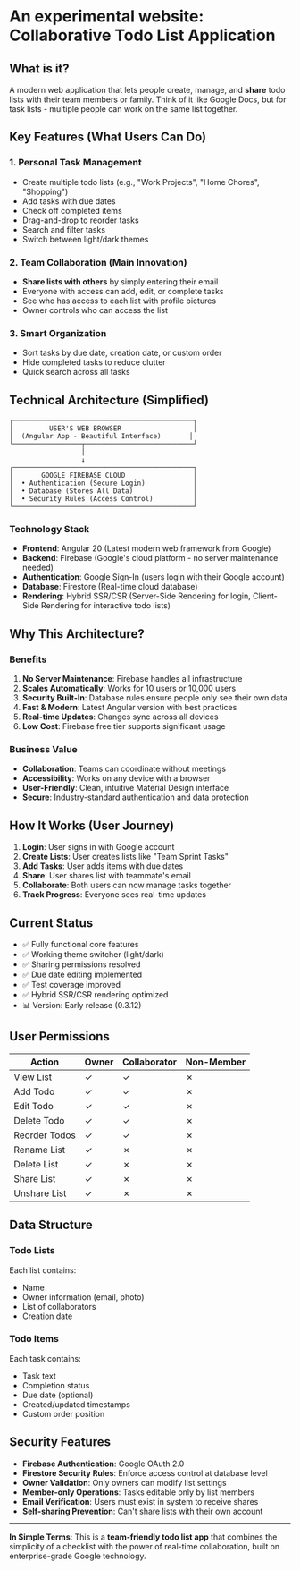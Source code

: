 # An experimental website: Collaborative Todo List Application

## What is it?

A modern web application that lets people create, manage, and **share** todo lists with their team members or family. Think of it like Google Docs, but for task lists - multiple people can work on the same list together.

## Key Features (What Users Can Do)

### 1. Personal Task Management

- Create multiple todo lists (e.g., "Work Projects", "Home Chores", "Shopping")
- Add tasks with due dates
- Check off completed items
- Drag-and-drop to reorder tasks
- Search and filter tasks
- Switch between light/dark themes

### 2. Team Collaboration (Main Innovation)

- **Share lists with others** by simply entering their email
- Everyone with access can add, edit, or complete tasks
- See who has access to each list with profile pictures
- Owner controls who can access the list

### 3. Smart Organization

- Sort tasks by due date, creation date, or custom order
- Hide completed tasks to reduce clutter
- Quick search across all tasks

## Technical Architecture (Simplified)

```
┌─────────────────────────────────────────────┐
│         USER'S WEB BROWSER                  │
│  (Angular App - Beautiful Interface)       │
└─────────────────┬───────────────────────────┘
                  │
                  ↓
┌─────────────────────────────────────────────┐
│       GOOGLE FIREBASE CLOUD                 │
│  • Authentication (Secure Login)            │
│  • Database (Stores All Data)               │
│  • Security Rules (Access Control)          │
└─────────────────────────────────────────────┘
```

### Technology Stack

- **Frontend**: Angular 20 (Latest modern web framework from Google)
- **Backend**: Firebase (Google's cloud platform - no server maintenance needed)
- **Authentication**: Google Sign-In (users login with their Google account)
- **Database**: Firestore (Real-time cloud database)
- **Rendering**: Hybrid SSR/CSR (Server-Side Rendering for login, Client-Side Rendering for interactive todo lists)

## Why This Architecture?

### Benefits

1. **No Server Maintenance**: Firebase handles all infrastructure
2. **Scales Automatically**: Works for 10 users or 10,000 users
3. **Security Built-In**: Database rules ensure people only see their own data
4. **Fast & Modern**: Latest Angular version with best practices
5. **Real-time Updates**: Changes sync across all devices
6. **Low Cost**: Firebase free tier supports significant usage

### Business Value

- **Collaboration**: Teams can coordinate without meetings
- **Accessibility**: Works on any device with a browser
- **User-Friendly**: Clean, intuitive Material Design interface
- **Secure**: Industry-standard authentication and data protection

## How It Works (User Journey)

1. **Login**: User signs in with Google account
2. **Create Lists**: User creates lists like "Team Sprint Tasks"
3. **Add Tasks**: User adds items with due dates
4. **Share**: User shares list with teammate's email
5. **Collaborate**: Both users can now manage tasks together
6. **Track Progress**: Everyone sees real-time updates

## Current Status

- ✅ Fully functional core features
- ✅ Working theme switcher (light/dark)
- ✅ Sharing permissions resolved
- ✅ Due date editing implemented
- ✅ Test coverage improved
- ✅ Hybrid SSR/CSR rendering optimized
- 📊 Version: Early release (0.3.12)

## User Permissions

| Action | Owner | Collaborator | Non-Member |
|--------|-------|--------------|------------|
| View List | ✓ | ✓ | ✗ |
| Add Todo | ✓ | ✓ | ✗ |
| Edit Todo | ✓ | ✓ | ✗ |
| Delete Todo | ✓ | ✓ | ✗ |
| Reorder Todos | ✓ | ✓ | ✗ |
| Rename List | ✓ | ✗ | ✗ |
| Delete List | ✓ | ✗ | ✗ |
| Share List | ✓ | ✗ | ✗ |
| Unshare List | ✓ | ✗ | ✗ |

## Data Structure

### Todo Lists

Each list contains:
- Name
- Owner information (email, photo)
- List of collaborators
- Creation date

### Todo Items

Each task contains:
- Task text
- Completion status
- Due date (optional)
- Created/updated timestamps
- Custom order position

## Security Features

- **Firebase Authentication**: Google OAuth 2.0
- **Firestore Security Rules**: Enforce access control at database level
- **Owner Validation**: Only owners can modify list settings
- **Member-only Operations**: Tasks editable only by list members
- **Email Verification**: Users must exist in system to receive shares
- **Self-sharing Prevention**: Can't share lists with their own account

---

**In Simple Terms**: This is a **team-friendly todo list app** that combines the simplicity of a checklist with the power of real-time collaboration, built on enterprise-grade Google technology.

